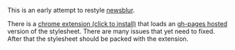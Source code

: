 This is an early attempt to restyle [newsblur](https://www.newsblur.com). 

There is a [chrome extension (click to install)](https://github.com/qfwqfw/newsblur-css/raw/master/chrome.crx) that loads an [gh-pages hosted](https://github.com/qfwqfw/newsblur-css/blob/gh-pages/simple.css) version of the stylesheet. There are many issues that yet need to fixed. After that the stylesheet should be packed with the extension.

